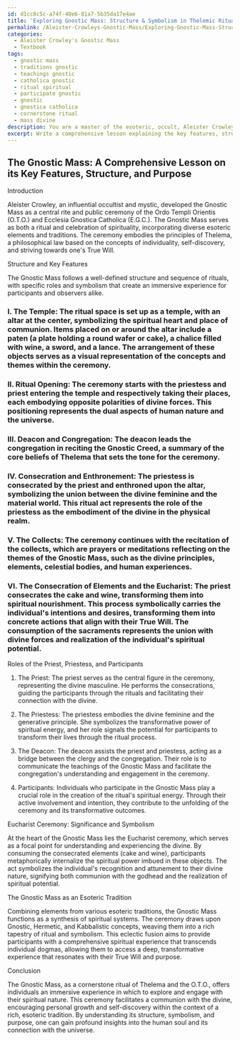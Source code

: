 ```yaml
---
id: d1cc8c5c-a74f-40e6-81a7-5b35da17e4ae
title: 'Exploring Gnostic Mass: Structure & Symbolism in Thelemic Rituals'
permalink: /Aleister-Crowleys-Gnostic-Mass/Exploring-Gnostic-Mass-Structure-Symbolism-in-Thelemic-Rituals/
categories:
  - Aleister Crowley's Gnostic Mass
  - Textbook
tags:
  - gnostic mass
  - traditions gnostic
  - teachings gnostic
  - catholica gnostic
  - ritual spiritual
  - participate gnostic
  - gnostic
  - gnostica catholica
  - cornerstone ritual
  - mass divine
description: You are a master of the esoteric, occult, Aleister Crowley's Gnostic Mass and education, you have written many textbooks on the subject in ways that provide students with rich and deep understanding of the subject. You are being asked to write textbook-like sections on a topic and you do it with full context, explainability, and reliability in accuracy to the true facts of the topic at hand, in a textbook style that a student would easily be able to learn from, in a rich, engaging, and contextual way. Always include relevant context (such as formulas and history), related concepts, and in a way that someone can gain deep insights from.
excerpt: Write a comprehensive lesson explaining the key features, structure, and purpose of Aleister Crowley's Gnostic Mass, including its symbolism, rituals, and its relation to Thelema and the esoteric tradition. Provide insights on the roles of the priest, priestess, and participants, as well as the significance of the Eucharist ceremony at the heart of the Mass.
---
```


## The Gnostic Mass: A Comprehensive Lesson on its Key Features, Structure, and Purpose

Introduction

Aleister Crowley, an influential occultist and mystic, developed the Gnostic Mass as a central rite and public ceremony of the Ordo Templi Orientis (O.T.O.) and Ecclesia Gnostica Catholica (E.G.C.). The Gnostic Mass serves as both a ritual and celebration of spirituality, incorporating diverse esoteric elements and traditions. The ceremony embodies the principles of Thelema, a philosophical law based on the concepts of individuality, self-discovery, and striving towards one's True Will.

Structure and Key Features

The Gnostic Mass follows a well-defined structure and sequence of rituals, with specific roles and symbolism that create an immersive experience for participants and observers alike.

### I. The Temple: The ritual space is set up as a temple, with an altar at the center, symbolizing the spiritual heart and place of communion. Items placed on or around the altar include a paten (a plate holding a round wafer or cake), a chalice filled with wine, a sword, and a lance. The arrangement of these objects serves as a visual representation of the concepts and themes within the ceremony.

### II. Ritual Opening: The ceremony starts with the priestess and priest entering the temple and respectively taking their places, each embodying opposite polarities of divine forces. This positioning represents the dual aspects of human nature and the universe.

### III. Deacon and Congregation: The deacon leads the congregation in reciting the Gnostic Creed, a summary of the core beliefs of Thelema that sets the tone for the ceremony.

### IV. Consecration and Enthronement: The priestess is consecrated by the priest and enthroned upon the altar, symbolizing the union between the divine feminine and the material world. This ritual act represents the role of the priestess as the embodiment of the divine in the physical realm.

### V. The Collects: The ceremony continues with the recitation of the collects, which are prayers or meditations reflecting on the themes of the Gnostic Mass, such as the divine principles, elements, celestial bodies, and human experiences.

### VI. The Consecration of Elements and the Eucharist: The priest consecrates the cake and wine, transforming them into spiritual nourishment. This process symbolically carries the individual's intentions and desires, transforming them into concrete actions that align with their True Will. The consumption of the sacraments represents the union with divine forces and realization of the individual's spiritual potential.

Roles of the Priest, Priestess, and Participants

1. The Priest: The priest serves as the central figure in the ceremony, representing the divine masculine. He performs the consecrations, guiding the participants through the rituals and facilitating their connection with the divine.

2. The Priestess: The priestess embodies the divine feminine and the generative principle. She symbolizes the transformative power of spiritual energy, and her role signals the potential for participants to transform their lives through the ritual process.

3. The Deacon: The deacon assists the priest and priestess, acting as a bridge between the clergy and the congregation. Their role is to communicate the teachings of the Gnostic Mass and facilitate the congregation's understanding and engagement in the ceremony.

4. Participants: Individuals who participate in the Gnostic Mass play a crucial role in the creation of the ritual's spiritual energy. Through their active involvement and intention, they contribute to the unfolding of the ceremony and its transformative outcomes.

Eucharist Ceremony: Significance and Symbolism

At the heart of the Gnostic Mass lies the Eucharist ceremony, which serves as a focal point for understanding and experiencing the divine. By consuming the consecrated elements (cake and wine), participants metaphorically internalize the spiritual power imbued in these objects. The act symbolizes the individual's recognition and attunement to their divine nature, signifying both communion with the godhead and the realization of spiritual potential.

The Gnostic Mass as an Esoteric Tradition

Combining elements from various esoteric traditions, the Gnostic Mass functions as a synthesis of spiritual systems. The ceremony draws upon Gnostic, Hermetic, and Kabbalistic concepts, weaving them into a rich tapestry of ritual and symbolism. This eclectic fusion aims to provide participants with a comprehensive spiritual experience that transcends individual dogmas, allowing them to access a deep, transformative experience that resonates with their True Will and purpose.

Conclusion

The Gnostic Mass, as a cornerstone ritual of Thelema and the O.T.O., offers individuals an immersive experience in which to explore and engage with their spiritual nature. This ceremony facilitates a communion with the divine, encouraging personal growth and self-discovery within the context of a rich, esoteric tradition. By understanding its structure, symbolism, and purpose, one can gain profound insights into the human soul and its connection with the universe.

